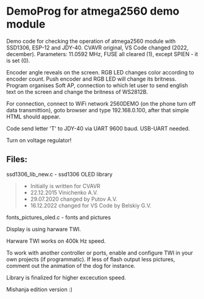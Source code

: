 
# DemoProg for atmega2560 demo module

Demo code for checking the operation of atmega2560 module with SSD1306, ESP-12 and JDY-40.
CVAVR original, VS Code changed (2022, december).
Parameters: 11.0592 MHz, FUSE all cleared (1), except SPIEN - it is set (0).

Encoder angle reveals on the screen.
RGB LED changes color according to encoder count.
Push encoder and RGB LED will change its britness.
Program organises Soft AP, connection to which let user to send english text on the screen
and change the britness of WS2812B.

For connection, connect to WiFi network 2560DEMO (on the phone turn off data transmittion),
goto browser and type 192.168.0.100, after that simple HTML should appear.

Code send letter 'T' to JDY-40 via UART 9600 baud. USB-UART needed.

Turn on voltage regulator!

## Files: 

ssd1306_lib_new.c - ssd1306 OLED library

> - Initially is written for CVAVR
> - 22.12.2015 Vinichenko A.V.
> - 29.07.2020 changed by Putov A.V.
> - 16.12.2022 changed for VS Code by Belskiy G.V.

fonts_pictures_oled.c - fonts and pictures

Display is using harware TWI.

Harware TWI works on 400k Hz speed.

To work with another controller or ports, enable and configure TWI in
your own projects (if programmatic). If less of flash output less pictures,
comment out the animation of the dog for instance.

Library is finalized for higher excecution speed.

Mishanja edition version :)
